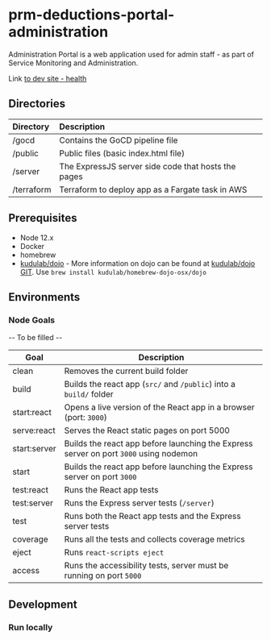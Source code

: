 # prm-deductions-portal-administration

Administration Portal is a web application used for admin staff - as part of Service Monitoring and Administration.

Link [to dev site - health ](https://dev.administration-portal.patient-deductions.nhs.uk/health)

## Directories

| Directory  | Description                                         |
| :--------- | :-------------------------------------------------- |
| /gocd      | Contains the GoCD pipeline file                     |
| /public    | Public files (basic index.html file)                |
| /server    | The ExpressJS server side code that hosts the pages |
| /terraform | Terraform to deploy app as a Fargate task in AWS    |

## Prerequisites

- Node 12.x
- Docker
- homebrew
- [kudulab/dojo](https://github.com/kudulab/dojo) - More information on dojo can be found at [kudulab/dojo GIT](https://github.com/kudulab/dojo). Use `brew install kudulab/homebrew-dojo-osx/dojo`

## Environments

### Node Goals

-- To be filled --

| Goal         | Description                                                                           |
| ------------ | ------------------------------------------------------------------------------------- |
| clean        | Removes the current build folder                                                      |
| build        | Builds the react app (`src/` and `/public`) into a `build/` folder                    |
| start:react  | Opens a live version of the React app in a browser (port: `3000`)                     |
| serve:react  | Serves the React static pages on port 5000                                            |
| start:server | Builds the react app before launching the Express server on port `3000` using nodemon |
| start        | Builds the react app before launching the Express server on port `3000`               |
| test:react   | Runs the React app tests                                                              |
| test:server  | Runs the Express server tests (`/server`)                                             |
| test         | Runs both the React app tests and the Express server tests                            |
| coverage     | Runs all the tests and collects coverage metrics                                      |
| eject        | Runs `react-scripts eject`                                                            |
| access       | Runs the accessibility tests, server must be running on port `5000`                   |

## Development

### Run locally

